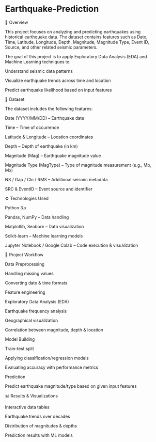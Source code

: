 # Earthquake-Prediction
📌 Overview

This project focuses on analyzing and predicting earthquakes using historical earthquake data. The dataset contains features such as Date, Time, Latitude, Longitude, Depth, Magnitude, Magnitude Type, Event ID, Source, and other related seismic parameters.

The goal of this project is to apply Exploratory Data Analysis (EDA) and Machine Learning techniques to:

Understand seismic data patterns

Visualize earthquake trends across time and location

Predict earthquake likelihood based on input features

📂 Dataset

The dataset includes the following features:

Date (YYYY/MM/DD) – Earthquake date

Time – Time of occurrence

Latitude & Longitude – Location coordinates

Depth – Depth of earthquake (in km)

Magnitude (Mag) – Earthquake magnitude value

Magnitude Type (MagType) – Type of magnitude measurement (e.g., Mb, Mx)

NS / Gap / Clo / RMS – Additional seismic metadata

SRC & EventID – Event source and identifier

⚙️ Technologies Used

Python 3.x

Pandas, NumPy – Data handling

Matplotlib, Seaborn – Data visualization

Scikit-learn – Machine learning models

Jupyter Notebook / Google Colab – Code execution & visualization

🚀 Project Workflow

Data Preprocessing

Handling missing values

Converting date & time formats

Feature engineering

Exploratory Data Analysis (EDA)

Earthquake frequency analysis

Geographical visualization

Correlation between magnitude, depth & location

Model Building

Train-test split

Applying classification/regression models

Evaluating accuracy with performance metrics

Prediction

Predict earthquake magnitude/type based on given input features

📊 Results & Visualizations

Interactive data tables

Earthquake trends over decades

Distribution of magnitudes & depths

Prediction results with ML models
